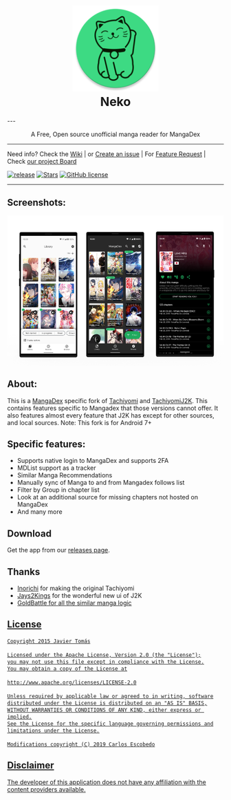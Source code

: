 <h1 align="center">
  <br>
  <a href="https://github.com/CarlosEsco/Neko"><img src="./.github/readme-images/logo.png" alt="Neko" width="200"></a>
  <br>
  Neko
  <br>
</h1>
---

<p align="center">A Free, Open source unofficial manga reader for MangaDex</p>

---

Need info? Check the [Wiki](https://github.com/CarlosEsco/Neko/wiki)
 | or [Create an issue](https://github.com/CarlosEsco/Neko/issues/new/choose)
 | For [Feature Request](https://github.com/CarlosEsco/Neko/issues/new?assignees=&labels=Feature+Request&template=feature_request.md&title=%5BFeature+Request%5D)
 | Check [our project Board](https://github.com/CarlosEsco/Neko/projects/1)
 
 [![release](https://img.shields.io/github/release/CarlosEsco/Neko.svg?maxAge=3600&style=for-the-badge&label=download%20(autoupdate%20included))](https://github.com/CarlosEsco/Neko/releases)
 [![Stars](https://img.shields.io/github/stars/CarlosEsco/Neko.svg?style=for-the-badge)](https://github.com/CarlosEsco/Neko/releases)
 [![GitHub license](https://img.shields.io/github/license/CarlosEsco/Neko.svg?style=for-the-badge)](https://github.com/CarlosEsco/Neko/blob/master/LICENSE)

---

## Screenshots:
<img src="./.github/readme-images/screenshots.png" align="center" height="350" />

## About:
This is a <a href="https://mangadex.org/">MangaDex</a> specific fork of <a href="https://github.com/inorichi/tachiyomi">Tachiyomi</a> and <a href="https://github.com/Jays2Kings/tachiyomiJ2K">TachiyomiJ2K</a>. This contains features specific to Mangadex
 that those versions cannot offer. It also features almost every feature that J2K has except for other sources, and local sources.
 Note: This fork is for Android 7+

## Specific features:
- Supports native login to MangaDex and supports 2FA
- MDList support as a tracker
- Similar Manga Recommendations
- Manually sync of Manga to and from Mangadex follows list
- Filter by Group in chapter list
- Look at an additional source for missing chapters not hosted on MangaDex
- And many more


## Download
Get the app from our [releases page](https://github.com/CarlosEsco/Neko/releases).

## Thanks
- <a href="https://github.com/inorichi">Inorichi</a> for making the original Tachiyomi
- <a href="https://github.com/Jays2Kings">Jays2Kings</a> for the wonderful new ui of J2K
- <a href="https://github.com/goldbattle">GoldBattle for all the similar manga logic

## License

    Copyright 2015 Javier Tomás

    Licensed under the Apache License, Version 2.0 (the "License");
    you may not use this file except in compliance with the License.
    You may obtain a copy of the License at

    http://www.apache.org/licenses/LICENSE-2.0

    Unless required by applicable law or agreed to in writing, software
    distributed under the License is distributed on an "AS IS" BASIS,
    WITHOUT WARRANTIES OR CONDITIONS OF ANY KIND, either express or implied.
    See the License for the specific language governing permissions and
    limitations under the License.
    
    Modifications copyright (C) 2019 Carlos Escobedo

## Disclaimer

The developer of this application does not have any affiliation with the content providers available.
